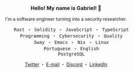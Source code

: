 <h3 align="center">
  Hello! My name is Gabriel! 👋
</h3>
<div align="center">
  <p>
    I'm a software engineer turning into a security researcher.
  </p>
  <pre>
    Rust ・ Solidity ・ JavaScript ・ TypeScript
    Programming ・ Cybersecurity ・ Quality
    Sway ・ Emacs ・ Nix ・ Linux
    Portuguese ・ English
    PostgreSQL</pre>
  <p>
    <a href="https://twitter.com/gabr1sr" target="_blank">Twitter</a> ・
    <a href="mailto:gabr1sr@proton.me" target="_blank">E-mail</a> ・
    <a href="https://discordapp.com/users/1146444622176981142" target="_blank">Discord</a> ・
    <a href="https://www.linkedin.com/in/gabrielrosa2023/" target="_blank">LinkedIn</a>
  </p>
</div>
